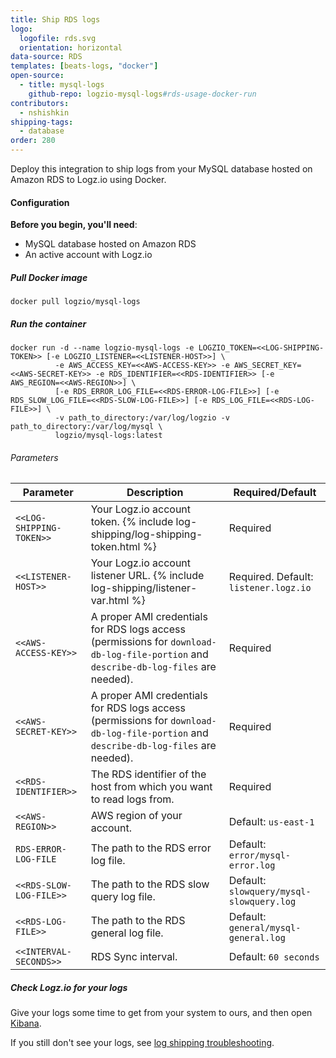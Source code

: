 ```yaml
---
title: Ship RDS logs
logo:
  logofile: rds.svg
  orientation: horizontal
data-source: RDS
templates: [beats-logs, "docker"]
open-source:
  - title: mysql-logs
    github-repo: logzio-mysql-logs#rds-usage-docker-run
contributors:
  - nshishkin
shipping-tags:
  - database
order: 280
---
```


Deploy this integration to ship logs from your MySQL database hosted on Amazon RDS to Logz.io using Docker.

#### Configuration

**Before you begin, you'll need**:

* MySQL database hosted on Amazon RDS
* An active account with Logz.io


<div class="tasklist">

##### Pull Docker image

```shell
docker pull logzio/mysql-logs
```

##### Run the container

```
docker run -d --name logzio-mysql-logs -e LOGZIO_TOKEN=<<LOG-SHIPPING-TOKEN>> [-e LOGZIO_LISTENER=<<LISTENER-HOST>>] \
          -e AWS_ACCESS_KEY=<<AWS-ACCESS-KEY>> -e AWS_SECRET_KEY=<<AWS-SECRET-KEY>> -e RDS_IDENTIFIER=<<RDS-IDENTIFIER>> [-e AWS_REGION=<<AWS-REGION>>] \
          [-e RDS_ERROR_LOG_FILE=<<RDS-ERROR-LOG-FILE>>] [-e RDS_SLOW_LOG_FILE=<<RDS-SLOW-LOG-FILE>>] [-e RDS_LOG_FILE=<<RDS-LOG-FILE>>] \
          -v path_to_directory:/var/log/logzio -v path_to_directory:/var/log/mysql \
          logzio/mysql-logs:latest
```

###### Parameters

| Parameter | Description | Required/Default |
|---|---|---|
| `<<LOG-SHIPPING-TOKEN>>` | Your Logz.io account token. {% include log-shipping/log-shipping-token.html %}   | Required |
| `<<LISTENER-HOST>>` | Your Logz.io account listener URL. {% include log-shipping/listener-var.html %} | Required. Default: `listener.logz.io` |
| `<<AWS-ACCESS-KEY>>` | A proper AMI credentials for RDS logs access (permissions for `download-db-log-file-portion` and `describe-db-log-files` are needed). | Required |
| `<<AWS-SECRET-KEY>>` | A proper AMI credentials for RDS logs access (permissions for `download-db-log-file-portion` and `describe-db-log-files` are needed). | Required |
| `<<RDS-IDENTIFIER>>` |  The RDS identifier of the host from which you want to read logs from. | Required |
| `<<AWS-REGION>>` | AWS region of your account. | Default: `us-east-1` |
| `RDS-ERROR-LOG-FILE` | The path to the RDS error log file. | Default: `error/mysql-error.log` |
| `<<RDS-SLOW-LOG-FILE>>` | The path to the RDS slow query log file. | Default: `slowquery/mysql-slowquery.log` |
| `<<RDS-LOG-FILE>>` | The path to the RDS general log file. | Default: `general/mysql-general.log` |
| `<<INTERVAL-SECONDS>>` | RDS Sync interval. | Default: `60 seconds` |


##### Check Logz.io for your logs

Give your logs some time to get from your system to ours, and then open [Kibana](https://app.logz.io/#/dashboard/kibana).

If you still don't see your logs, see [log shipping troubleshooting]({{site.baseurl}}/user-guide/log-shipping/log-shipping-troubleshooting.html).
